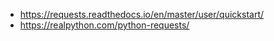 - https://requests.readthedocs.io/en/master/user/quickstart/
- https://realpython.com/python-requests/
